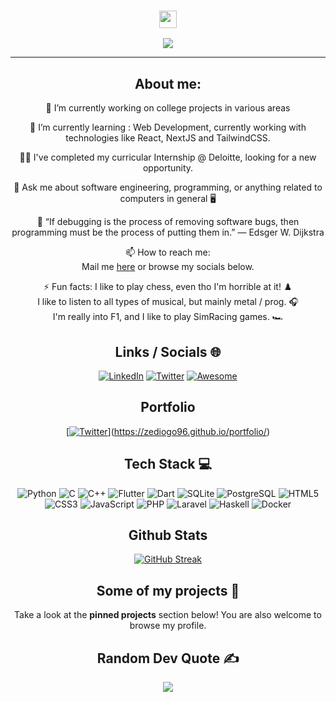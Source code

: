 <!--
**Zediogo96/Zediogo96** is a ✨ _special_ ✨ repository because its `README.md` (this file) appears on your GitHub profile.
-->

<h3 align="center">
  <img src="https://media.giphy.com/media/hvRJCLFzcasrR4ia7z/giphy.gif" width="28">
</h3>
<p align="center">
  <a href="https://github.com/afonsom1719"><img src="https://readme-typing-svg.herokuapp.com?color=%2336BCF7&center=true&vCenter=true&lines=Hi+%2C+welcome+to+my+Github+page.;I+am+José.;I+am+an+Engineering+student.+%3C3"></a>
</p>

---
<div align="center">
  
## About me:
🔭 I’m currently working on college projects in various areas
  
🌱 I’m currently learning : Web Development, currently working with technologies like React, NextJS and TailwindCSS.

  👨‍💻 I've completed my curricular Internship @ Deloitte, looking for a new opportunity.

  💬 Ask me about software engineering, programming, or anything related to computers in general 🖥️
  
  🧠 “If debugging is the process of removing software bugs, then programming must be the process of putting them in.” ― Edsger W. Dijkstra

  📫 How to reach me:  <br> 
  Mail me [here](mailto:josediogo96@outlook.com) or browse my socials below.  

 ⚡ Fun facts: 
  I like to play chess, even tho I'm horrible at it! ♟️ <br>
  I like to listen to all types of musical, but mainly metal / prog. 🎧 <br>
  I'm really into F1, and I like to play SimRacing games. 🏎️ <br>

## Links / Socials 🌐

[![LinkedIn](https://img.shields.io/badge/LinkedIn-0077B5?style=for-the-badge&logo=linkedin&logoColor=white)](https://www.linkedin.com/in/josédpinto) 
[![Twitter](https://img.shields.io/badge/Twitter-1DA1F2?style=for-the-badge&logo=twitter&logoColor=white)](https://twitter.com)
[![Awesome](https://awesome.re/badge.svg)](https://zediogo96.github.io/portfolio/)


## Portfolio

[[![Twitter](https://img.shields.io/badge/Twitter-1DA1F2?style=for-the-badge&logo=twitter&logoColor=white)](https://twitter.com)](https://zediogo96.github.io/portfolio/)

## Tech Stack 💻 
  
![Python](https://img.shields.io/badge/Python-14354C?style=for-the-badge&logo=python&logoColor=white) 
![C](https://img.shields.io/badge/C-00599C?style=for-the-badge&logo=c&logoColor=white) 
![C++](https://img.shields.io/badge/C%2B%2B-00599C?style=for-the-badge&logo=c%2B%2B&logoColor=white) 
![Flutter](https://img.shields.io/badge/Flutter-02569B?style=for-the-badge&logo=flutter&logoColor=white)
![Dart](https://img.shields.io/badge/Dart-0175C2?style=for-the-badge&logo=dart&logoColor=white)
![SQLite](https://img.shields.io/badge/SQLite-07405E?style=for-the-badge&logo=sqlite&logoColor=white) 
![PostgreSQL](https://img.shields.io/badge/PostgreSQL-316192?style=for-the-badge&logo=postgresql&logoColor=white) 
![HTML5](https://img.shields.io/badge/HTML5-E34F26?style=for-the-badge&logo=html5&logoColor=white) 
![CSS3](https://img.shields.io/badge/CSS3-1572B6?style=for-the-badge&logo=css3&logoColor=white) 
![JavaScript](https://img.shields.io/badge/JavaScript-323330?style=for-the-badge&logo=javascript&logoColor=F7DF1E) 
![PHP](https://img.shields.io/badge/PHP-777BB4?style=for-the-badge&logo=php&logoColor=white) 
![Laravel](https://img.shields.io/badge/Laravel-FF2D20?style=for-the-badge&logo=laravel&logoColor=white)
![Haskell](https://img.shields.io/badge/Haskell-5e5086?style=for-the-badge&logo=haskell&logoColor=white)
![Docker](https://img.shields.io/badge/docker-%230db7ed.svg?style=for-the-badge&logo=docker&logoColor=white)

## Github Stats  
[![GitHub Streak](http://github-readme-streak-stats.herokuapp.com?user=Zediogo96&theme=dark&background=000000)](https://git.io/streak-stats)
  
## Some of my projects 📁
  
Take a look at the __pinned projects__ section below! You are also welcome to browse my profile.

## Random Dev Quote ✍️
![](https://quotes-github-readme.vercel.app/api?type=horizontal&theme=merko)
</div>
